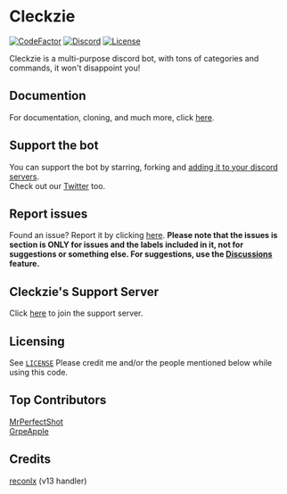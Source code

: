 # Cleckzie
[![CodeFactor](https://www.codefactor.io/repository/github/spreehertz/cleckzie/badge)](https://www.codefactor.io/repository/github/spreehertz/cleckzie)
[![Discord](https://img.shields.io/discord/839914336834420756)](https://discord.gg/bM4BNan774)
[![License](https://img.shields.io/github/license/SpreeHertz/Cleckzie)](https://github.com/SpreeHertz/Cleckzie/blob/master/LICENSE)

Cleckzie is a multi-purpose discord bot, with tons of categories and commands, it won't disappoint you!

## Documention

For documentation, cloning, and much more, click [here](https://SpreeHertz.github.io/Cleckzie).

## Support the bot

You can support the bot by starring, forking and [adding it to your discord servers](https://dsc.gg/cleckzie). <br>
Check out our [Twitter](https://twitter.com/Cleckzie) too.


## Report issues
Found an issue? Report it by clicking [here](https://github.com/spreehertz/cleckzie/issues). **Please note that the issues is section is ONLY for issues and the labels included in it, not for suggestions or something else. For suggestions, use the [Discussions](https://github.com/spreehertz/cleckzie/discussions) feature.**

## Cleckzie's Support Server
Click [here](https://discord.gg/KCzWPGJWtk) to join the support server.

## Licensing
See [`LICENSE`](https://github.com/SpreeHertz/Cleckzie/blob/master/LICENSE)
Please credit me and/or the people mentioned below while using this code.

## Top Contributors

[MrPerfectShot](https://github.com/mrperfectshot) <br>
[GrpeApple](https://github.com/GrpeApple)

## Credits
[reconlx](https://github.com/reconlx) (v13 handler)
